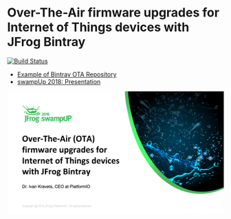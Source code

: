 # Over-The-Air firmware upgrades for Internet of Things devices with JFrog Bintray
[![Build Status](https://travis-ci.org/platformio/bintray-secure-ota.svg?branch=master)](https://travis-ci.org/platformio/bintray-secure-ota)

* [Example of Bintray OTA Repository](https://bintray.com/ivankravets/platformio-ota/bintray-secure-ota)
* [swampUp 2018: Presentation](https://docs.google.com/presentation/d/1MHzJPkRA-gKd0MJOMR6tWIQMVetvJO_iTwRTedimjBc/edit?usp=sharing)

[![swampUp 2018](misc/swampup-platformio.png)](https://docs.google.com/presentation/d/1MHzJPkRA-gKd0MJOMR6tWIQMVetvJO_iTwRTedimjBc/edit?usp=sharing)
